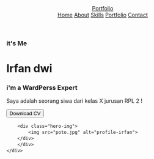 <html lang="en">
<head>
    <meta charset="UTF-8">
    <meta name="viewport" content="ie=edge">
    <meta name="viewport" content="device-windh, initial-scale=1.0">
    <title>Animated portfolio </title>
    <!--===>> Linking External CSS=============>> -->
    <link rel="stylesheet" href="style2.css"/>
    <!-- =======>> Unicons <<======= -->
  <link rel="stylesheet" href="https://cdnjs.cloudflare.com/ajax/libs/font-awesome/6.4.0/css/all.min.css"/>
<link rel="stylesheet" href="https://unicons.iconscout.com/release/v4.0.8/css/line.css"/>
</head>
<body>
    <header class="header">
        <a href="#" class="logo">Portfolio</a>
        <nav class="navbar">
            <a href="#" class="active" style="--i: 1">Home</a>
            <a href="#" style="--i:2">About</a>
            <a href="#" style="--i:3">Skills</a>
            <a href="#" style="--i:4">Portfolio</a>
            <a href="#" style="--i:5">Contact</a>
        </nav>
    </header>
    <!-- =======>> Hero Section <<======== -->
    <div class="hero-container">
        <div class="info-side">
            <h3 class="part-1"> it's Me</h3>
            <h1>Irfan dwi</h1>
            <h3 class="part-2"> i'm a <span>WardPerss Expert</span></h3>
            <p>
                Saya adalah seorang siwa dari kelas X jurusan RPL 2 !
            </p>
           <!-- Social Meida Incos -->
            <div class="social-icons blinking-color">
    <a href="https://github.com/ipan-2009" target="_blank"><i class="fab fa-github" style="--i:1"></i></a>
    <a href="https://www.instagram.com/panpanzzz2" target="_blank"><i class="fab fa-instagram" style="--i:2"></i></a>
    <a href="https://tiktok.com/@iponzzzyy" target="_blank"><i class="fab fa-tiktok" style="--i:3"></i></a>
</div>
            <button class="btn">Download CV</button>
        </div>

        <div class="hero-img">
            <img src="poto.jpg" alt="profile-irfan">
        </div>
        </div>
    </div>
</body>
</html>
